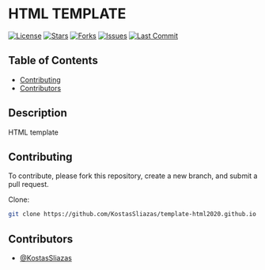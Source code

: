 # HTML TEMPLATE

[![License](https://img.shields.io/github/license/KostasSliazas/template-html2020.github.io)](LICENSE)
[![Stars](https://img.shields.io/github/stars/KostasSliazas/template-html2020.github.io?style=social)](https://github.com/KostasSliazas/template-html2020.github.io/stargazers)
[![Forks](https://img.shields.io/github/forks/KostasSliazas/template-html2020.github.io?style=social)](https://github.com/KostasSliazas/template-html2020.github.io/forks)
[![Issues](https://img.shields.io/github/issues/KostasSliazas/template-html2020.github.io)](https://github.com/KostasSliazas/template-html2020.github.io/issues)
[![Last Commit](https://img.shields.io/github/last-commit/KostasSliazas/template-html2020.github.io)](https://github.com/KostasSliazas/template-html2020.github.io/commits)

## Table of Contents

* [Contributing](#contributing)
* [Contributors](#contributors)


## Description

HTML template
## Contributing

To contribute, please fork this repository, create a new branch, and submit a pull request.

Clone:
```bash
git clone https://github.com/KostasSliazas/template-html2020.github.io
```
## Contributors

- [@KostasSliazas](https://github.com/KostasSliazas)
